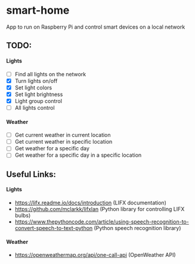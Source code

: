 # smart-home
App to run on Raspberry Pi and control smart devices on a local network

## TODO:
#### Lights
- [ ] Find all lights on the network
- [x] Turn lights on/off
- [x] Set light colors
- [x] Set light brightness
- [x] Light group control
- [ ] All lights control

#### Weather
- [ ] Get current weather in current location
- [ ] Get current weather in specific location
- [ ] Get weather for a specific day
- [ ] Get weather for a specific day in a specific location

## Useful Links:
#### Lights
- https://lifx.readme.io/docs/introduction (LIFX documentation)
- https://github.com/mclarkk/lifxlan (Python library for controlling LIFX bulbs)
- https://www.thepythoncode.com/article/using-speech-recognition-to-convert-speech-to-text-python (Python speech recognition library)

#### Weather
- https://openweathermap.org/api/one-call-api (OpenWeather API)
